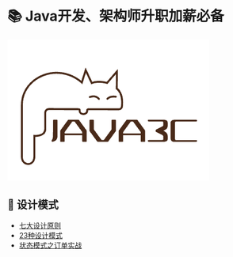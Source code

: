 # 📚 Java开发、架构师升职加薪必备
![logo](../assets/rameo/logo.png)

## 🎯 设计模式
- [七大设计原则](/DesignPattern/七大设计原则.md)
- [23种设计模式](/DesignPattern/23种设计模式.md)
- [状态模式之订单实战](/DesignPattern/状态模式之订单实战.md)

